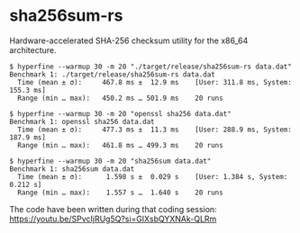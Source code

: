 # sha256sum-rs

Hardware-accelerated SHA-256 checksum utility for the x86_64 architecture.

```
$ hyperfine --warmup 30 -m 20 "./target/release/sha256sum-rs data.dat"
Benchmark 1: ./target/release/sha256sum-rs data.dat
  Time (mean ± σ):     467.8 ms ±  12.9 ms    [User: 311.8 ms, System: 155.3 ms]
  Range (min … max):   450.2 ms … 501.9 ms    20 runs

$ hyperfine --warmup 30 -m 20 "openssl sha256 data.dat"
Benchmark 1: openssl sha256 data.dat
  Time (mean ± σ):     477.3 ms ±  11.3 ms    [User: 288.9 ms, System: 187.9 ms]
  Range (min … max):   461.8 ms … 499.3 ms    20 runs

$ hyperfine --warmup 30 -m 20 "sha256sum data.dat"
Benchmark 1: sha256sum data.dat
  Time (mean ± σ):      1.598 s ±  0.029 s    [User: 1.384 s, System: 0.212 s]
  Range (min … max):    1.557 s …  1.640 s    20 runs
```

The code have been written during that coding session: https://youtu.be/SPvcIjRUg5Q?si=GlXsbQYXNAk-QLRm
